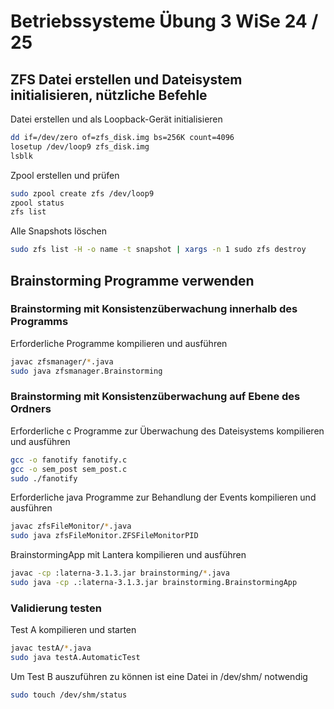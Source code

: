 # Betriebssysteme Übung 3 WiSe 24 / 25

## ZFS Datei erstellen und Dateisystem initialisieren, nützliche Befehle

Datei erstellen und als Loopback-Gerät initialisieren
```sh 
dd if=/dev/zero of=zfs_disk.img bs=256K count=4096
losetup /dev/loop9 zfs_disk.img
lsblk
```

Zpool erstellen und prüfen
```sh
sudo zpool create zfs /dev/loop9
zpool status
zfs list
```

Alle Snapshots löschen
```sh 
sudo zfs list -H -o name -t snapshot | xargs -n 1 sudo zfs destroy
```

## Brainstorming Programme verwenden

### Brainstorming mit Konsistenzüberwachung innerhalb des Programms
Erforderliche Programme kompilieren und ausführen
```sh
javac zfsmanager/*.java
sudo java zfsmanager.Brainstorming
```

### Brainstorming mit Konsistenzüberwachung auf Ebene des Ordners
Erforderliche c Programme zur Überwachung des Dateisystems kompilieren und ausführen
```sh
gcc -o fanotify fanotify.c
gcc -o sem_post sem_post.c
sudo ./fanotify
```

Erforderliche java Programme zur Behandlung der Events kompilieren und ausführen
```sh 
javac zfsFileMonitor/*.java
sudo java zfsFileMonitor.ZFSFileMonitorPID
```

BrainstormingApp mit Lantera kompilieren und ausführen
````sh
javac -cp :laterna-3.1.3.jar brainstorming/*.java
sudo java -cp .:laterna-3.1.3.jar brainstorming.BrainstormingApp
````

### Validierung testen
Test A kompilieren und starten
```sh 
javac testA/*.java
sudo java testA.AutomaticTest
```

Um Test B auszuführen zu können ist eine Datei in /dev/shm/ notwendig
```sh 
sudo touch /dev/shm/status
```